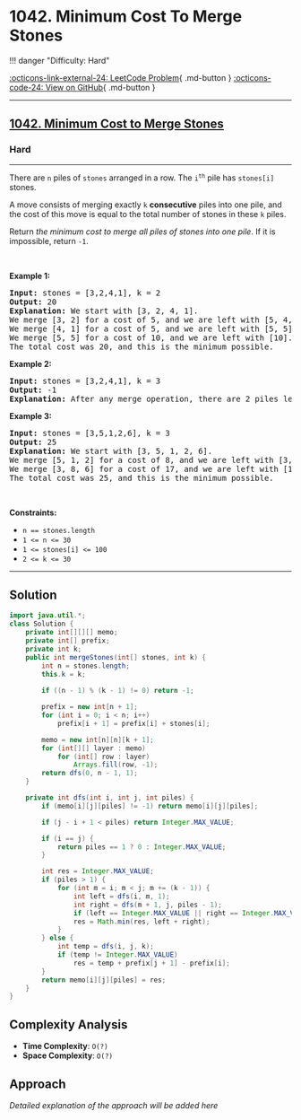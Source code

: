 # 1042. Minimum Cost To Merge Stones

!!! danger "Difficulty: Hard"

[:octicons-link-external-24: LeetCode Problem](https://leetcode.com/problems/minimum-cost-to-merge-stones/){ .md-button }
[:octicons-code-24: View on GitHub](https://github.com/RAJ8664/Leetcode/tree/master/1042-minimum-cost-to-merge-stones){ .md-button }

---

<h2><a href="https://leetcode.com/problems/minimum-cost-to-merge-stones">1042. Minimum Cost to Merge Stones</a></h2><h3>Hard</h3><hr><p>There are <code>n</code> piles of <code>stones</code> arranged in a row. The <code>i<sup>th</sup></code> pile has <code>stones[i]</code> stones.</p>

<p>A move consists of merging exactly <code>k</code> <strong>consecutive</strong> piles into one pile, and the cost of this move is equal to the total number of stones in these <code>k</code> piles.</p>

<p>Return <em>the minimum cost to merge all piles of stones into one pile</em>. If it is impossible, return <code>-1</code>.</p>

<p>&nbsp;</p>
<p><strong class="example">Example 1:</strong></p>

<pre>
<strong>Input:</strong> stones = [3,2,4,1], k = 2
<strong>Output:</strong> 20
<strong>Explanation:</strong> We start with [3, 2, 4, 1].
We merge [3, 2] for a cost of 5, and we are left with [5, 4, 1].
We merge [4, 1] for a cost of 5, and we are left with [5, 5].
We merge [5, 5] for a cost of 10, and we are left with [10].
The total cost was 20, and this is the minimum possible.
</pre>

<p><strong class="example">Example 2:</strong></p>

<pre>
<strong>Input:</strong> stones = [3,2,4,1], k = 3
<strong>Output:</strong> -1
<strong>Explanation:</strong> After any merge operation, there are 2 piles left, and we can&#39;t merge anymore.  So the task is impossible.
</pre>

<p><strong class="example">Example 3:</strong></p>

<pre>
<strong>Input:</strong> stones = [3,5,1,2,6], k = 3
<strong>Output:</strong> 25
<strong>Explanation:</strong> We start with [3, 5, 1, 2, 6].
We merge [5, 1, 2] for a cost of 8, and we are left with [3, 8, 6].
We merge [3, 8, 6] for a cost of 17, and we are left with [17].
The total cost was 25, and this is the minimum possible.
</pre>

<p>&nbsp;</p>
<p><strong>Constraints:</strong></p>

<ul>
	<li><code>n == stones.length</code></li>
	<li><code>1 &lt;= n &lt;= 30</code></li>
	<li><code>1 &lt;= stones[i] &lt;= 100</code></li>
	<li><code>2 &lt;= k &lt;= 30</code></li>
</ul>


---

## Solution

```java
import java.util.*;
class Solution {
    private int[][][] memo;
    private int[] prefix;
    private int k;
    public int mergeStones(int[] stones, int k) {
        int n = stones.length;
        this.k = k;
        
        if ((n - 1) % (k - 1) != 0) return -1;

        prefix = new int[n + 1];
        for (int i = 0; i < n; i++)
            prefix[i + 1] = prefix[i] + stones[i];

        memo = new int[n][n][k + 1];
        for (int[][] layer : memo)
            for (int[] row : layer)
                Arrays.fill(row, -1);
        return dfs(0, n - 1, 1);
    }

    private int dfs(int i, int j, int piles) {
        if (memo[i][j][piles] != -1) return memo[i][j][piles];

        if (j - i + 1 < piles) return Integer.MAX_VALUE;

        if (i == j) {
            return piles == 1 ? 0 : Integer.MAX_VALUE;
        }

        int res = Integer.MAX_VALUE;
        if (piles > 1) {
            for (int m = i; m < j; m += (k - 1)) {
                int left = dfs(i, m, 1);
                int right = dfs(m + 1, j, piles - 1);
                if (left == Integer.MAX_VALUE || right == Integer.MAX_VALUE) continue;
                res = Math.min(res, left + right);
            }
        } else {
            int temp = dfs(i, j, k);
            if (temp != Integer.MAX_VALUE)
                res = temp + prefix[j + 1] - prefix[i];
        }
        return memo[i][j][piles] = res;
    }
}

```

## Complexity Analysis

- **Time Complexity**: `O(?)`
- **Space Complexity**: `O(?)`

## Approach

*Detailed explanation of the approach will be added here*

